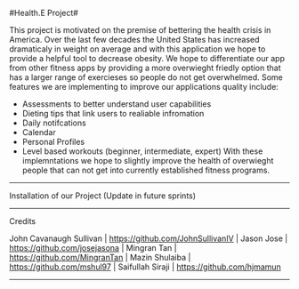 #Health.E Project#

This project is motivated on the premise of bettering the health crisis in America. Over the last few decades the United States has increased dramaticaly in weight on average and with this application we hope to provide a helpful tool to decrease obesity. We hope to differentiate our app from other fitness apps by providing a more overwieght friedly option that has a larger range of exercieses so people do not get overwhelmed. Some features we are implementing to improve our applications quality include: 
  - Assessments to better understand user capabilities
  - Dieting tips that link users to realiable infromation
  - Daily notifcations 
  - Calendar
  - Personal Profiles
  - Level based workouts (beginner, intermediate, expert)
With these implemntations we hope to slightly improve the health of overwieght people that can not get into currently established fitness programs. 

----------------------

Installation of our Project (Update in future sprints)


----------------------

Credits

John Cavanaugh Sullivan | https://github.com/JohnSullivanIV
| Jason Jose | https://github.com/josejasona
| Mingran Tan | https://github.com/MingranTan
| Mazin Shulaiba | https://github.com/mshul97
| Saifullah Siraji | https://github.com/hjmamun

----------------------
